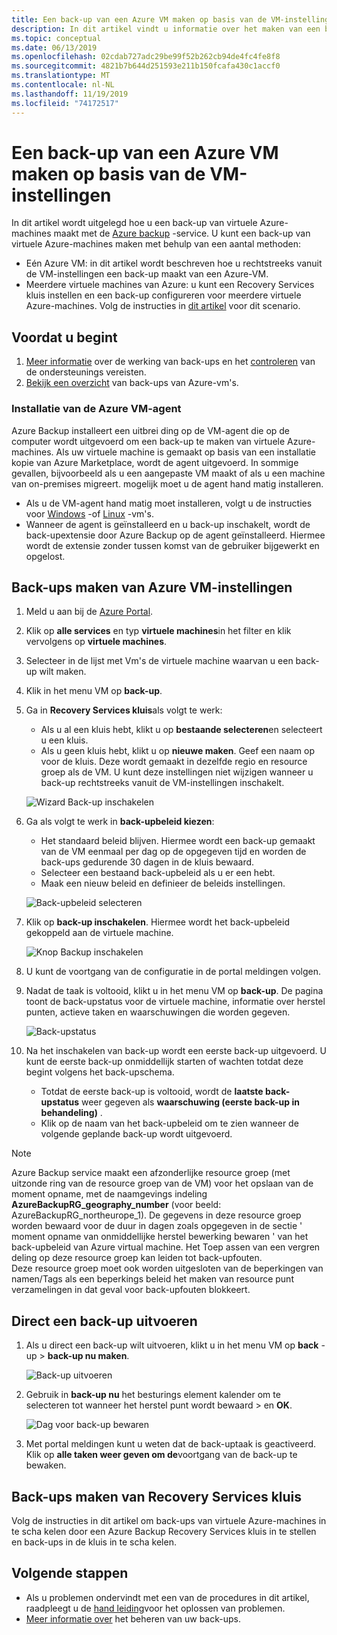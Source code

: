 ```yaml
---
title: Een back-up van een Azure VM maken op basis van de VM-instellingen
description: In dit artikel vindt u informatie over het maken van een back-up van een enkelvoudige Azure-VM of meerdere virtuele Azure-machines met de Azure Backup-service.
ms.topic: conceptual
ms.date: 06/13/2019
ms.openlocfilehash: 02cdab727adc29be99f52b262cb94de4fc4fe8f8
ms.sourcegitcommit: 4821b7b644d251593e211b150fcafa430c1accf0
ms.translationtype: MT
ms.contentlocale: nl-NL
ms.lasthandoff: 11/19/2019
ms.locfileid: "74172517"
---
```

# <a name="back-up-an-azure-vm-from-the-vm-settings"></a>Een back-up van een Azure VM maken op basis van de VM-instellingen

In dit artikel wordt uitgelegd hoe u een back-up van virtuele Azure-machines maakt met de [Azure backup](backup-overview.md) -service. U kunt een back-up van virtuele Azure-machines maken met behulp van een aantal methoden:

- Eén Azure VM: in dit artikel wordt beschreven hoe u rechtstreeks vanuit de VM-instellingen een back-up maakt van een Azure-VM.
- Meerdere virtuele machines van Azure: u kunt een Recovery Services kluis instellen en een back-up configureren voor meerdere virtuele Azure-machines. Volg de instructies in [dit artikel](backup-azure-arm-vms-prepare.md) voor dit scenario.

## <a name="before-you-start"></a>Voordat u begint

1. [Meer informatie](backup-architecture.md#how-does-azure-backup-work) over de werking van back-ups en het [controleren](backup-support-matrix.md#azure-vm-backup-support) van de ondersteunings vereisten.
2. [Bekijk een overzicht](backup-azure-vms-introduction.md) van back-ups van Azure-vm's.

### <a name="azure-vm-agent-installation"></a>Installatie van de Azure VM-agent

Azure Backup installeert een uitbrei ding op de VM-agent die op de computer wordt uitgevoerd om een back-up te maken van virtuele Azure-machines. Als uw virtuele machine is gemaakt op basis van een installatie kopie van Azure Marketplace, wordt de agent uitgevoerd. In sommige gevallen, bijvoorbeeld als u een aangepaste VM maakt of als u een machine van on-premises migreert. mogelijk moet u de agent hand matig installeren.

- Als u de VM-agent hand matig moet installeren, volgt u de instructies voor [Windows](https://docs.microsoft.com/azure/virtual-machines/extensions/agent-windows) -of [Linux](https://docs.microsoft.com/azure/virtual-machines/extensions/agent-linux) -vm's.
- Wanneer de agent is geïnstalleerd en u back-up inschakelt, wordt de back-upextensie door Azure Backup op de agent geïnstalleerd. Hiermee wordt de extensie zonder tussen komst van de gebruiker bijgewerkt en opgelost.

## <a name="back-up-from-azure-vm-settings"></a>Back-ups maken van Azure VM-instellingen

1. Meld u aan bij de [Azure Portal](https://portal.azure.com/).
2. Klik op **alle services** en typ **virtuele machines**in het filter en klik vervolgens op **virtuele machines**.
3. Selecteer in de lijst met Vm's de virtuele machine waarvan u een back-up wilt maken.
4. Klik in het menu VM op **back-up**.
5. Ga in **Recovery Services kluis**als volgt te werk:
   - Als u al een kluis hebt, klikt u op **bestaande selecteren**en selecteert u een kluis.
   - Als u geen kluis hebt, klikt u op **nieuwe maken**. Geef een naam op voor de kluis. Deze wordt gemaakt in dezelfde regio en resource groep als de VM. U kunt deze instellingen niet wijzigen wanneer u back-up rechtstreeks vanuit de VM-instellingen inschakelt.

   ![Wizard Back-up inschakelen](./media/backup-azure-vms-first-look-arm/vm-menu-enable-backup-small.png)

6. Ga als volgt te werk in **back-upbeleid kiezen**:

   - Het standaard beleid blijven. Hiermee wordt een back-up gemaakt van de VM eenmaal per dag op de opgegeven tijd en worden de back-ups gedurende 30 dagen in de kluis bewaard.
   - Selecteer een bestaand back-upbeleid als u er een hebt.
   - Maak een nieuw beleid en definieer de beleids instellingen.  

   ![Back-upbeleid selecteren](./media/backup-azure-vms-first-look-arm/set-backup-policy.png)

7. Klik op **back-up inschakelen**. Hiermee wordt het back-upbeleid gekoppeld aan de virtuele machine.

    ![Knop Backup inschakelen](./media/backup-azure-vms-first-look-arm/vm-management-menu-enable-backup-button.png)

8. U kunt de voortgang van de configuratie in de portal meldingen volgen.
9. Nadat de taak is voltooid, klikt u in het menu VM op **back-up**. De pagina toont de back-upstatus voor de virtuele machine, informatie over herstel punten, actieve taken en waarschuwingen die worden gegeven.

   ![Back-upstatus](./media/backup-azure-vms-first-look-arm/backup-item-view-update.png)

10. Na het inschakelen van back-up wordt een eerste back-up uitgevoerd. U kunt de eerste back-up onmiddellijk starten of wachten totdat deze begint volgens het back-upschema.
    - Totdat de eerste back-up is voltooid, wordt de **laatste back-upstatus** weer gegeven als **waarschuwing (eerste back-up in behandeling)** .
    - Klik op de naam van het back-upbeleid om te zien wanneer de volgende geplande back-up wordt uitgevoerd.

> [!NOTE]
> Azure Backup service maakt een afzonderlijke resource groep (met uitzonde ring van de resource groep van de VM) voor het opslaan van de moment opname, met de naamgevings indeling **AzureBackupRG_geography_number** (voor beeld: AzureBackupRG_northeurope_1). De gegevens in deze resource groep worden bewaard voor de duur in dagen zoals opgegeven in de sectie ' moment opname van onmiddellijke herstel bewerking bewaren ' van het back-upbeleid van Azure virtual machine. Het Toep assen van een vergren deling op deze resource groep kan leiden tot back-upfouten.<br>
Deze resource groep moet ook worden uitgesloten van de beperkingen van namen/Tags als een beperkings beleid het maken van resource punt verzamelingen in dat geval voor back-upfouten blokkeert.

## <a name="run-a-backup-immediately"></a>Direct een back-up uitvoeren

1. Als u direct een back-up wilt uitvoeren, klikt u in het menu VM op **back** -up > **back-up nu maken**.

    ![Back-up uitvoeren](./media/backup-azure-vms-first-look-arm/backup-now-update.png)

2. Gebruik in **back-up nu** het besturings element kalender om te selecteren tot wanneer het herstel punt wordt bewaard > en **OK**.

    ![Dag voor back-up bewaren](./media/backup-azure-vms-first-look-arm/backup-now-blade-calendar.png)

3. Met portal meldingen kunt u weten dat de back-uptaak is geactiveerd. Klik op **alle taken weer geven om de**voortgang van de back-up te bewaken.

## <a name="back-up-from-the-recovery-services-vault"></a>Back-ups maken van Recovery Services kluis

Volg de instructies in dit artikel om back-ups van virtuele Azure-machines in te scha kelen door een Azure Backup Recovery Services kluis in te stellen en back-ups in de kluis in te scha kelen.

## <a name="next-steps"></a>Volgende stappen

- Als u problemen ondervindt met een van de procedures in dit artikel, raadpleegt u de [hand leiding](backup-azure-vms-troubleshoot.md)voor het oplossen van problemen.
- [Meer informatie over](backup-azure-manage-vms.md) het beheren van uw back-ups.
